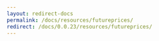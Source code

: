 ```yaml
---
layout: redirect-docs
permalink: /docs/resources/futureprices/
redirect: /docs/0.0.23/resources/futureprices/
---
```

